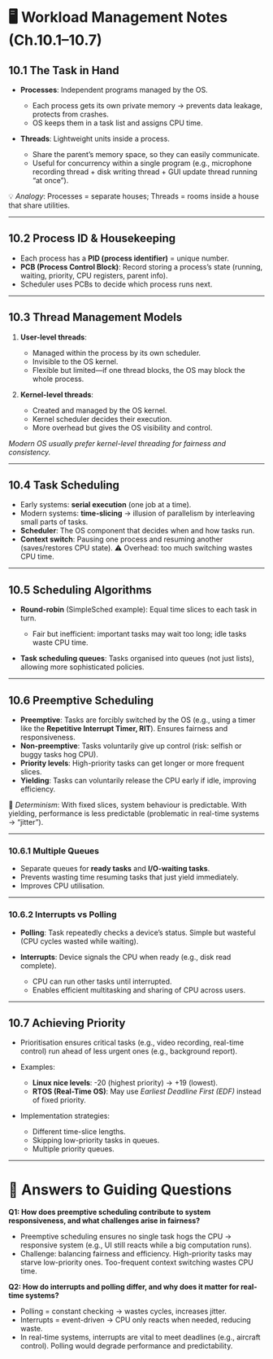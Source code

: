 # 🖥️ Workload Management Notes (Ch.10.1–10.7)

## 10.1 The Task in Hand

* **Processes**: Independent programs managed by the OS.

  * Each process gets its own private memory → prevents data leakage, protects from crashes.
  * OS keeps them in a task list and assigns CPU time.
* **Threads**: Lightweight units inside a process.

  * Share the parent’s memory space, so they can easily communicate.
  * Useful for concurrency within a single program (e.g., microphone recording thread + disk writing thread + GUI update thread running “at once”).

💡 *Analogy*: Processes = separate houses; Threads = rooms inside a house that share utilities.

---

## 10.2 Process ID & Housekeeping

* Each process has a **PID (process identifier)** = unique number.
* **PCB (Process Control Block)**: Record storing a process’s state (running, waiting, priority, CPU registers, parent info).
* Scheduler uses PCBs to decide which process runs next.

---

## 10.3 Thread Management Models

1. **User-level threads**:

   * Managed within the process by its own scheduler.
   * Invisible to the OS kernel.
   * Flexible but limited—if one thread blocks, the OS may block the whole process.
2. **Kernel-level threads**:

   * Created and managed by the OS kernel.
   * Kernel scheduler decides their execution.
   * More overhead but gives the OS visibility and control.

*Modern OS usually prefer kernel-level threading for fairness and consistency.*

---

## 10.4 Task Scheduling

* Early systems: **serial execution** (one job at a time).
* Modern systems: **time-slicing** → illusion of parallelism by interleaving small parts of tasks.
* **Scheduler**: The OS component that decides when and how tasks run.
* **Context switch**: Pausing one process and resuming another (saves/restores CPU state).
  ⚠ Overhead: too much switching wastes CPU time.

---

## 10.5 Scheduling Algorithms

* **Round-robin** (SimpleSched example): Equal time slices to each task in turn.

  * Fair but inefficient: important tasks may wait too long; idle tasks waste CPU time.
* **Task scheduling queues**: Tasks organised into queues (not just lists), allowing more sophisticated policies.

---

## 10.6 Preemptive Scheduling

* **Preemptive**: Tasks are forcibly switched by the OS (e.g., using a timer like the **Repetitive Interrupt Timer, RIT**). Ensures fairness and responsiveness.
* **Non-preemptive**: Tasks voluntarily give up control (risk: selfish or buggy tasks hog CPU).
* **Priority levels**: High-priority tasks can get longer or more frequent slices.
* **Yielding**: Tasks can voluntarily release the CPU early if idle, improving efficiency.

🔑 *Determinism*: With fixed slices, system behaviour is predictable. With yielding, performance is less predictable (problematic in real-time systems → “jitter”).

---

### 10.6.1 Multiple Queues

* Separate queues for **ready tasks** and **I/O-waiting tasks**.
* Prevents wasting time resuming tasks that just yield immediately.
* Improves CPU utilisation.

---

### 10.6.2 Interrupts vs Polling

* **Polling**: Task repeatedly checks a device’s status. Simple but wasteful (CPU cycles wasted while waiting).
* **Interrupts**: Device signals the CPU when ready (e.g., disk read complete).

  * CPU can run other tasks until interrupted.
  * Enables efficient multitasking and sharing of CPU across users.

---

## 10.7 Achieving Priority

* Prioritisation ensures critical tasks (e.g., video recording, real-time control) run ahead of less urgent ones (e.g., background report).
* Examples:

  * **Linux nice levels**: -20 (highest priority) → +19 (lowest).
  * **RTOS (Real-Time OS)**: May use *Earliest Deadline First (EDF)* instead of fixed priority.
* Implementation strategies:

  * Different time-slice lengths.
  * Skipping low-priority tasks in queues.
  * Multiple priority queues.

---

# 🌟 Answers to Guiding Questions

**Q1: How does preemptive scheduling contribute to system responsiveness, and what challenges arise in fairness?**

* Preemptive scheduling ensures no single task hogs the CPU → responsive system (e.g., UI still reacts while a big computation runs).
* Challenge: balancing fairness and efficiency. High-priority tasks may starve low-priority ones. Too-frequent context switching wastes CPU time.

**Q2: How do interrupts and polling differ, and why does it matter for real-time systems?**

* Polling = constant checking → wastes cycles, increases jitter.
* Interrupts = event-driven → CPU only reacts when needed, reducing waste.
* In real-time systems, interrupts are vital to meet deadlines (e.g., aircraft control). Polling would degrade performance and predictability.